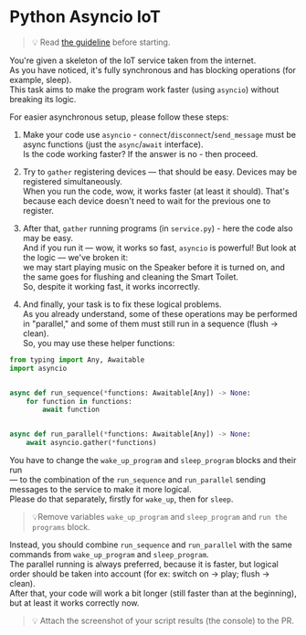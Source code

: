 # Python Asyncio IoT

> 💡 Read [the guideline](https://github.com/mate-academy/py-task-guideline/blob/main/README.md) before starting.

You're given a skeleton of the IoT service taken from the internet.  
As you have noticed, it's fully synchronous and has blocking operations (for example, sleep).  
This task aims to make the program work faster (using `asyncio`) without breaking its logic.

For easier asynchronous setup, please follow these steps:

1. Make your code use `asyncio` - `connect`/`disconnect`/`send_message` must be async functions (just the `async`/`await` interface).  
   Is the code working faster? If the answer is no - then proceed.

2. Try to `gather` registering devices — that should be easy. Devices may be registered simultaneously.  
   When you run the code, wow, it works faster (at least it should). That's because each device doesn't need to wait for the previous one to register.

3. After that, `gather` running programs (in `service.py`) - here the code also may be easy.  
   And if you run it — wow, it works so fast, `asyncio` is powerful! But look at the logic — we've broken it:  
   we may start playing music on the Speaker before it is turned on, and the same goes for flushing and cleaning the Smart Toilet.  
   So, despite it working fast, it works incorrectly.

4. And finally, your task is to fix these logical problems.  
   As you already understand, some of these operations may be performed in "parallel," and some of them must still run in a sequence (flush -> clean).  
   So, you may use these helper functions:

```python
from typing import Any, Awaitable
import asyncio


async def run_sequence(*functions: Awaitable[Any]) -> None:
    for function in functions:
        await function


async def run_parallel(*functions: Awaitable[Any]) -> None:
    await asyncio.gather(*functions)
```

You have to change the `wake_up_program` and `sleep_program` blocks and their run  
— to the combination of the `run_sequence` and `run_parallel` sending messages to the service to make it more logical.  
Please do that separately, firstly for `wake_up`, then for `sleep`.

> 💡Remove variables `wake_up_program` and `sleep_program` and `run the programs` block. 

Instead, you should combine `run_sequence` and `run_parallel` with the same commands from `wake_up_program` and `sleep_program`.  
The parallel running is always preferred, because it is faster, but logical order should be taken into account (for ex: switch on -> play; flush -> clean).  
After that, your code will work a bit longer (still faster than at the beginning), but at least it works correctly now.


> 💡 Attach the screenshot of your script results (the console) to the PR.

